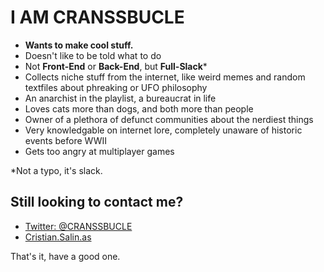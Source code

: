 # I AM CRANSSBUCLE

* **Wants to make cool stuff.**
* Doesn't like to be told what to do
* Not **Front-End** or **Back-End**, but **Full-Slack*** 
* Collects niche stuff from the internet, like weird memes and random textfiles about phreaking or UFO philosophy
* An anarchist in the playlist, a bureaucrat in life
* Loves cats more than dogs, and both more than people
* Owner of a plethora of defunct communities about the nerdiest things
* Very knowledgable on internet lore, completely unaware of historic events before WWII
* Gets too angry at multiplayer games


*Not a typo, it's slack.

## Still looking to contact me?

- [Twitter: @CRANSSBUCLE](https://twitter.com/cranssbucle/)
- [Cristian.Salin.as](https://Cristian.Salin.as)

That's it, have a good one.
